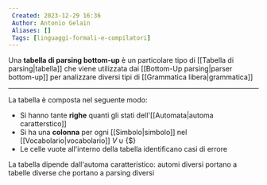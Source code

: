 ```yaml
---
 Created: 2023-12-29 16:36
 Author: Antonio Gelain
 Aliases: []
 Tags: [linguaggi-formali-e-compilatori]
---
```


Una **tabella di parsing bottom-up** è un particolare tipo di [[Tabella di parsing|tabella]] che viene utilizzata dai [[Bottom-Up parsing|parser bottom-up]] per analizzare diversi tipi di [[Grammatica libera|grammatica]]

---

La tabella è composta nel seguente modo:
- Si hanno tante **righe** quanti gli stati dell'[[Automata|automa caratterstico]]
- Si ha una **colonna** per ogni [[Simbolo|simbolo]] nel [[Vocabolario|vocabolario]] $V \cup \{ \$ \}$
- Le celle vuote all'interno della tabella identificano casi di errore

La tabella dipende dall'automa caratteristico: automi diversi portano a tabelle diverse che portano a parsing diversi

